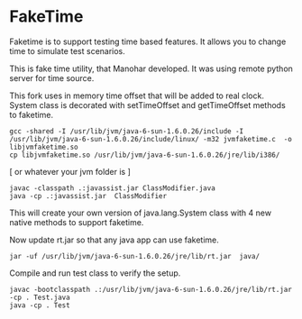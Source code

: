 # FakeTime 
Faketime is to support testing time based features. It allows you to change time to simulate test scenarios.

This is fake time utility, that Manohar developed. It was using remote python server for time source. 

This fork uses in memory time offset that will be added to real clock. System class is decorated with setTimeOffset and getTimeOffset methods to faketime.

    gcc -shared -I /usr/lib/jvm/java-6-sun-1.6.0.26/include -I /usr/lib/jvm/java-6-sun-1.6.0.26/include/linux/ -m32 jvmfaketime.c  -o libjvmfaketime.so
    cp libjvmfaketime.so /usr/lib/jvm/java-6-sun-1.6.0.26/jre/lib/i386/ 
  [ or whatever your jvm folder is ]

    javac -classpath .:javassist.jar ClassModifier.java 
    java -cp .:javassist.jar  ClassModifier

This will create your own version of java.lang.System class with 4 new native methods to support faketime.

Now update rt.jar so that any java app can use faketime.

    jar -uf /usr/lib/jvm/java-6-sun-1.6.0.26/jre/lib/rt.jar  java/


Compile and run test class to verify the setup.

    javac -bootclasspath .:/usr/lib/jvm/java-6-sun-1.6.0.26/jre/lib/rt.jar -cp . Test.java
    java -cp . Test 


